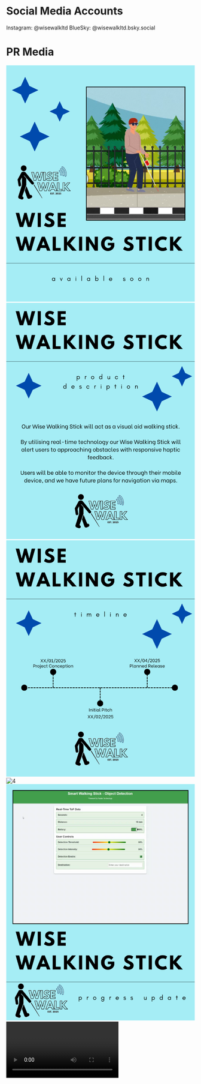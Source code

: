 # Social Media Accounts
Instagram: @wisewalkltd
BlueSky: @wisewalkltd.bsky.social

# PR Media
![1](1.png)
![2](2.png)
![3](3.png)
![4](STICK_3.png)
![5](The_Product.png)
![6](progressupdate.mp4)



